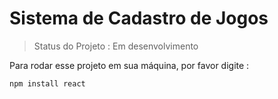 # Sistema de Cadastro de Jogos

>Status do Projeto : Em desenvolvimento

Para rodar esse projeto em sua máquina, por favor digite : 

```
npm install react
```
